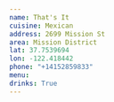```yaml
---
name: That's It
cuisine: Mexican
address: 2699 Mission St
area: Mission District
lat: 37.7539694
lon: -122.418442
phone: "+14152859833"
menu: 
drinks: True
---
```

